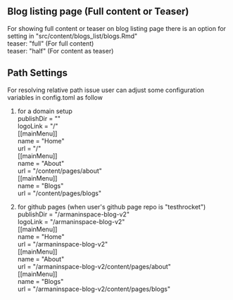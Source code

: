 
## Blog listing page (Full content or Teaser)
For showing full content or teaser on blog listing page there is an option for setting in "src/content/blogs_list/blogs.Rmd"<br />
teaser: "full"  (For full content) <br />
teaser: "half"  (For content as teaser)

## Path Settings
For resolving relative path issue user can adjust some configuration variables in config.toml as follow<br />
1) for a domain setup <br />
publishDir = ""<br />
logoLink = "/"<br />
[[mainMenu]]<br />
  name = "Home"<br />
  url = "/"<br />
[[mainMenu]]<br />
  name = "About"<br />
  url = "/content/pages/about"<br />
[[mainMenu]]<br />
  name = "Blogs"<br />
  url = "/content/pages/blogs"<br />

2) for github pages (when user's github page repo is "testhrocket")<br />
publishDir = "/armaninspace-blog-v2"<br />
logoLink = "/armaninspace-blog-v2"<br />
[[mainMenu]]<br />
  name = "Home"<br />
  url = "/armaninspace-blog-v2"<br />
[[mainMenu]]<br />
  name = "About"<br />
  url = "/armaninspace-blog-v2/content/pages/about"<br />
[[mainMenu]]<br />
  name = "Blogs"<br />
  url = "/armaninspace-blog-v2/content/pages/blogs"<br />


